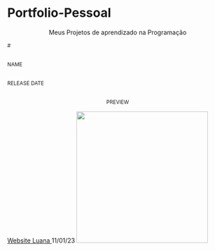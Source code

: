 # Portfolio-Pessoal
<p align="center">
    Meus Projetos de aprendizado na Programação <br>
    <thead>
        <tr>
            <th align="center">
                <img width="20" height="1"> 
                <p>
                    <small>#</small>
                </p>
            </th>
            <th align="center">
                <img width="300" height="1"> 
                <p> 
                    <small>
                        NAME
                    </small>
                </p>
            </th>
            <th align="left">
                <img width="140" height="1">
                <p align="left"> 
                    <small>
                    RELEASE DATE
                    </small>
                </p>
            </th>
            <th align="center">
                <img width="201" height="1">
                <p align="center"> 
                    <small>
                    PREVIEW
                    </small>
                </p>
            </th>
        </tr>
    </thead>
    <tbody>
        <tr>
            <td></td>
            <td><a href="01">Website Luana </a></td>
            <td>11/01/23</td>
            <td align="center">
            <a href="01"><img width="300px" src="" /></a></td>
        </tr>
    </tbody>
</table></p>
